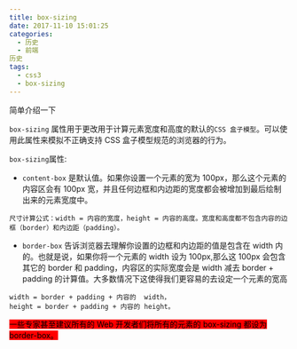 ```yaml
---
title: box-sizing
date: 2017-11-10 15:01:25
categories:
  - 历史
  - 前端
历史
tags:
  - css3
  - box-sizing
---
```


简单介绍一下

<!--more-->

`box-sizing` 属性用于更改用于计算元素宽度和高度的默认的`CSS 盒子模型`。可以使用此属性来模拟不正确支持 CSS 盒子模型规范的浏览器的行为。

`box-sizing`属性:

- `content-box` 是默认值。如果你设置一个元素的宽为 100px，那么这个元素的内容区会有 100px 宽，并且任何边框和内边距的宽度都会被增加到最后绘制出来的元素宽度中。

```
尺寸计算公式：width = 内容的宽度，height = 内容的高度。宽度和高度都不包含内容的边框（border）和内边距（padding）。

```

- `border-box` 告诉浏览器去理解你设置的边框和内边距的值是包含在 width 内的。也就是说，如果你将一个元素的 width 设为 100px,那么这 100px 会包含其它的 border 和 padding，内容区的实际宽度会是 width 减去 border + padding 的计算值。大多数情况下这使得我们更容易的去设定一个元素的宽高

```
width = border + padding + 内容的  width，
height = border + padding + 内容的 height。
```

<mark style="background-color:red">一些专家甚至建议所有的 Web 开发者们将所有的元素的 box-sizing 都设为 border-box。</mark>
